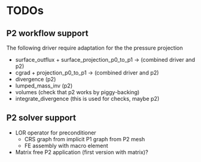 # TODOs

## P2 workflow support

The following driver require adaptation for the the pressure projection

- surface_outflux + surface_projection_p0_to_p1 -> (combined driver and p2)
- cgrad + projection_p0_to_p1 -> (combined driver and p2)
- divergence (p2)
- lumped_mass_inv (p2)
- volumes (check that p2 works by piggy-backing)
- integrate_divergence (this is used for checks, maybe p2)

## P2 solver support

- LOR operator for preconditioner 
	- CRS graph from implicit P1 graph from P2 mesh
	- FE assembly with macro element
- Matrix free P2 application (first version with matrix)?